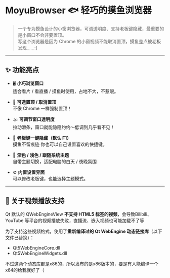 # MoyuBrowser 🐟 轻巧的摸鱼浏览器

> 一个专为摸鱼设计的小窗浏览器，可调透明度、支持老板键隐藏，最重要的是小窗口不会非要置顶。  
> 写这个浏览器是因为 Chrome 的小窗视频不能取消置顶，摸鱼差点被老板发现……:(  

---

## ✨ 功能亮点

- 🖥️ **小巧浏览窗口**  
  适合看片 / 看直播 / 摸鱼时使用，占地不大，不惹眼。

- 📌 **可选置顶 / 取消置顶**  
  不像 Chrome 一样强制置顶！

- 🌫️ **可调节窗口透明度**  
  拉动滑条，窗口就能隐隐约约～低调到几乎看不见！

- 🎹 **老板键一键隐藏（默认 F1）**  
  摸鱼不留痕迹 
  你也可以自己设置喜欢的快捷键。

- 🎨 **深色 / 浅色 / 跟随系统主题**  
  自带主题切换，适配电脑的白天 / 夜晚氛围

- ⚙️ **内置设置界面**  
  可以修改老板键，也能选择主题模式。

---

## 🎥 关于视频播放支持

Qt 默认的 QWebEngineView  **不支持 HTML5 标签的视频**，会导致Bilibili、YouTube 等平台的视频播放失败，直播流、嵌入视频也可能加载不了等

为了支持这些视频格式，使用了**重新编译过的 Qt WebEngine 动态链接库**（以下文件已替换）：

- Qt5WebEngineCore.dll
- Qt5WebEngineWidgets.dll

不过这两个动态库都是x86的，所以发布的是x86版本的，要是有人能编译一个x64的给我就好了（
